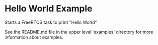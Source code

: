 # Hello World Example

Starts a FreeRTOS task to print "Hello World"

See the README.md file in the upper level 'examples' directory for more information about examples.

